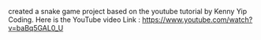 created a snake game project based on the youtube tutorial by Kenny Yip Coding. 
Here is the YouTube video Link : https://www.youtube.com/watch?v=baBq5GAL0_U
